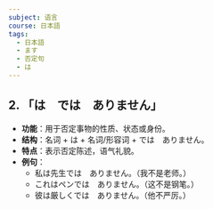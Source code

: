```yaml
---
subject: 语言
course: 日本語
tags:
  - 日本語
  - ます
  - 否定句
  - は
---
```

## 2. **「は　では　ありません」**

- **功能**：用于否定事物的性质、状态或身份。
- **结构**：名词 + は + 名词/形容词 + では　ありません。
- **特点**：表示否定陈述，语气礼貌。
- **例句**：
  - 私は先生では　ありません。（我不是老师。）
  - これはペンでは　ありません。（这不是钢笔。）
  - 彼は厳しくでは　ありません。（他不严厉。）